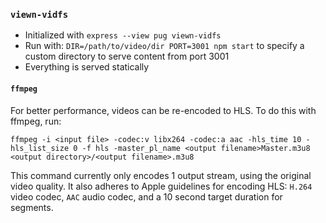 ### `viewn-vidfs`
  - Initialized with `express --view pug viewn-vidfs`
  - Run with:
    `DIR=/path/to/video/dir PORT=3001 npm start`
    to specify a custom directory to serve content from port 3001
  - Everything is served statically

#### `ffmpeg`
For better performance, videos can be re-encoded to HLS. To do this with ffmpeg, run:

  `ffmpeg -i <input file> -codec:v libx264 -codec:a aac -hls_time 10 -hls_list_size 0 -f hls -master_pl_name <output filename>Master.m3u8 <output directory>/<output filename>.m3u8`

This command currently only encodes 1 output stream, using the original video quality. It also adheres to Apple guidelines for encoding HLS: `H.264` video codec, `AAC` audio codec, and a 10 second target duration for segments.

